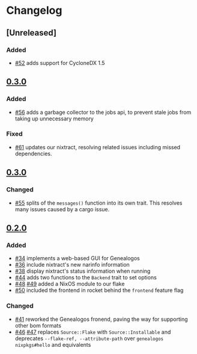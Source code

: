 # Changelog
<!-- We follow the Keep a Changelog standard https://keepachangelog.com/en/1.0.0/ -->

## [Unreleased]
### Added
- [#52](https://github.com/tweag/genealogos/pull/52) adds support for CycloneDX 1.5

## [0.3.0](https://github.com/tweag/genealogos/compare/v0.3.0...v1.0.0)
### Added
- [#56](https://github.com/tweag/genealogos/pull/56) adds a garbage collector to the jobs api, to prevent stale jobs from taking up unnecessary memory

### Fixed
- [#61](https://github.com/tweag/genealogos/pull/61) updates our nixtract, resolving related issues including missed dependencies.

## [0.3.0](https://github.com/tweag/genealogos/compare/v0.2.0...v0.3.0)
### Changed
- [#55](https://github.com/tweag/genealogos/pull/55) splits of the `messages()` function into its own trait. This resolves many issues caused by a cargo issue.

## [0.2.0](https://github.com/tweag/genealogos/compare/v0.1.0...v0.2.0)
### Added
- [#34](https://github.com/tweag/genealogos/pull/34) implements a web-based GUI for Genealogos
- [#36](https://github.com/tweag/genealogos/pull/36) include nixtract's new narinfo information
- [#38](https://github.com/tweag/genealogos/pull/38) display nixtract's status information when running
- [#44](https://github.com/tweag/genealogos/pull/44) adds two functions to the `Backend` trait to set options
- [#48](https://github.com/tweag/genealogos/pull/48) [#49](https://github.com/tweag/genealogos/pull/49) added a NixOS module to our flake
- [#50](https://github.com/tweag/genealogos/pull/50) included the frontend in rocket behind the `frontend` feature flag

### Changed
- [#41](https://github.com/tweag/genealogos/pull/41) reworked the Genealogos fronend, paving the way for supporting other bom formats
- [#46](https://github.com/tweag/genealogos/pull/46) [#47](https://github.com/tweag/genealogos/pull/47) replaces `Source::Flake` with `Source::Installable` and deprecates `--flake-ref, --attribute-path` over `genealogos nixpkgs#hello` and equivalents
